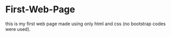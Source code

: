 # First-Web-Page
this is my first web page made using only html and css (no bootstrap codes were used).
